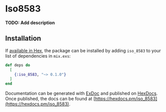 # Iso8583

**TODO: Add description**

## Installation

If [available in Hex](https://hex.pm/docs/publish), the package can be installed
by adding `iso_8583` to your list of dependencies in `mix.exs`:

```elixir
def deps do
  [
    {:iso_8583, "~> 0.1.0"}
  ]
end
```

Documentation can be generated with [ExDoc](https://github.com/elixir-lang/ex_doc)
and published on [HexDocs](https://hexdocs.pm). Once published, the docs can
be found at [https://hexdocs.pm/iso_8583](https://hexdocs.pm/iso_8583).

